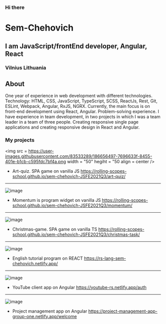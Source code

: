 ### Hi there

# Sem-Chehovich

## I am JavaScript/frontEnd developer, Angular, React

### Vilnius Lithuania

## About

One year of experience in web development with different technologies.
Technology: HTML, CSS, JavaScript, TypeScript, SCSS, ReactJs, Rest, Git, ESLint, Webpack, Angular, RxJS, NGRX.
Currently, the main focus is on front-end development using React, Angular.
Problem-solving experience.
I have experience in team development, in two projects in which I was a team leader in a team of three people. Creating responsive single page applications and creating responsive design in React and Angular.

### My projects
<img src = https://user-images.githubusercontent.com/83533289/186656497-7696633f-8455-401e-b1cb-c595fdc7bf4a.png width = "50" hegiht = "50 align = center />


* Art-quiz. SPA game on vanilla JS https://rolling-scopes-school.github.io/sem-chehovich-JSFE2021Q3/art-quiz/

********

![image](https://user-images.githubusercontent.com/83533289/186656862-520d8c9e-3102-411a-b315-e30987075432.png)

* Momentum is program widget on vanilla JS  https://rolling-scopes-school.github.io/sem-chehovich-JSFE2021Q3/momentum/

********

![image](https://user-images.githubusercontent.com/83533289/186657147-1ae7a1d9-22c8-46e0-b9c6-34573bcf36c9.png)

* Christmas-game. SPA game on vanilla TS https://rolling-scopes-school.github.io/sem-chehovich-JSFE2021Q3/christmas-task/

********

![image](https://user-images.githubusercontent.com/83533289/186657404-11c922d1-a0eb-4e27-8401-74e117678cf1.png)

* English tutorial program on REACT https://rs-lang-sem-chehovich.netlify.app/

********

![image](https://user-images.githubusercontent.com/83533289/186657642-802d16ff-e5ab-470f-92ee-37c6e44b1851.png)

* YouTube client app on Angular https://youtube-rs.netlify.app/auth

********

![image](https://user-images.githubusercontent.com/83533289/186657908-f29e56cc-4bab-46df-83dc-7f4e56ebe60a.png)

* Project management app on Angular https://project-management-app-group-one.netlify.app/welcome



